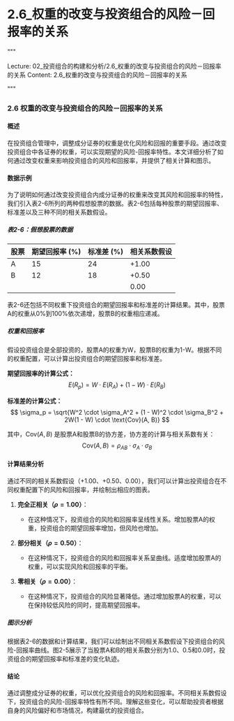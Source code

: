 # 2.6_权重的改变与投资组合的风险－回报率的关系

"""

Lecture: 02_投资组合的构建和分析/2.6_权重的改变与投资组合的风险－回报率的关系
Content: 2.6_权重的改变与投资组合的风险－回报率的关系

"""

### 2.6 权重的改变与投资组合的风险－回报率的关系

#### 概述

在投资组合管理中，调整成分证券的权重是优化风险和回报的重要手段。通过改变投资组合中各证券的权重，可以实现期望的风险-回报率特性。本文详细分析了如何通过改变权重来影响投资组合的风险和回报率，并提供了相关计算和图示。

#### 数据示例

为了说明如何通过改变投资组合内成分证券的权重来改变其风险和回报率的特性，我们引入表2-6所列的两种假想股票的数据。表2-6包括每种股票的期望回报率、标准差以及三种不同的相关系数假设。

##### 表2-6：假想股票的数据

| 股票 | 期望回报率 (%) | 标准差 (%) | 相关系数假设 |
|------|----------------|------------|--------------|
| A    | 15             | 24         | +1.00        |
| B    | 12             | 18         | +0.50        |
|      |                |            |  0.00        |

表2-6还包括不同权重下投资组合的期望回报率和标准差的计算结果。其中，股票A的权重从0%到100%依次递增，股票B的权重相应递减。

##### 权重和回报率

假设投资组合是全部投资的，股票A的权重为W，股票B的权重为1-W。根据不同的权重配置，可以计算出投资组合的期望回报率和标准差。

**期望回报率的计算公式：**
$$ E(R_p) = W \cdot E(R_A) + (1 - W) \cdot E(R_B) $$

**标准差的计算公式：**
$$ \sigma_p = \sqrt{W^2 \cdot \sigma_A^2 + (1 - W)^2 \cdot \sigma_B^2 + 2W(1 - W) \cdot \text{Cov}(A, B)} $$

其中，$\text{Cov}(A, B)$ 是股票A和股票B的协方差，协方差的计算与相关系数有关：
$$ \text{Cov}(A, B) = \rho_{AB} \cdot \sigma_A \cdot \sigma_B $$

#### 计算结果分析

通过不同的相关系数假设（+1.00、+0.50、0.00），我们可以计算出投资组合在不同权重配置下的风险和回报率，并绘制出相应的图表。

1. **完全正相关（$\rho = 1.00$）**：
   - 在这种情况下，投资组合的风险和回报率呈线性关系。增加股票A的权重，投资组合的期望回报率增加，但风险也增加。

2. **部分相关（$\rho = 0.50$）**：
   - 在这种情况下，投资组合的风险和回报率关系呈曲线。适度增加股票A的权重，可以实现风险和回报率的平衡。

3. **零相关（$\rho = 0.00$）**：
   - 在这种情况下，投资组合的风险显著降低。通过增加股票A的权重，可以在保持较低风险的同时，提高期望回报率。

##### 图示分析

根据表2-6的数据和计算结果，我们可以绘制出不同相关系数假设下投资组合的风险-回报率曲线。图2-5展示了当股票A和B的相关系数分别为1.0、0.5和0.0时，投资组合的期望回报率和标准差的变化轨迹。


#### 结论

通过调整成分证券的权重，可以优化投资组合的风险和回报率。不同相关系数假设下，投资组合的风险-回报率特性有所不同。理解这些变化，可以帮助投资者根据自身的风险偏好和市场情况，构建最优的投资组合。